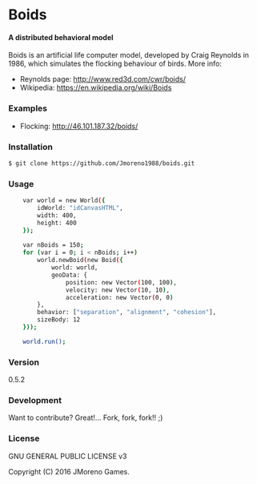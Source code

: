 # Boids
#### A distributed behavioral model

Boids is an artificial life computer model, developed by Craig Reynolds in 1986, which simulates the flocking behaviour of birds.
More info: 
 - Reynolds page: http://www.red3d.com/cwr/boids/
 - Wikipedia: https://en.wikipedia.org/wiki/Boids

### Examples
 - Flocking: http://46.101.187.32/boids/

### Installation
```sh
$ git clone https://github.com/Jmoreno1988/boids.git
```

### Usage
```sh
    var world = new World({
        idWorld: "idCanvasHTML",
        width: 400,
        height: 400
    });
    
    var nBoids = 150;
    for (var i = 0; i < nBoids; i++)
        world.newBoid(new Boid({
            world: world,
            geoData: {
                position: new Vector(100, 100),
                velocity: new Vector(10, 10),
                acceleration: new Vector(0, 0)
        },
        behavior: ["separation", "alignment", "cohesion"],
        sizeBody: 12
    }));

    world.run();
```

### Version
0.5.2

### Development
Want to contribute? Great!... Fork, fork, fork!! ;)

### License
GNU GENERAL PUBLIC LICENSE v3

Copyright (C) 2016 JMoreno Games.
